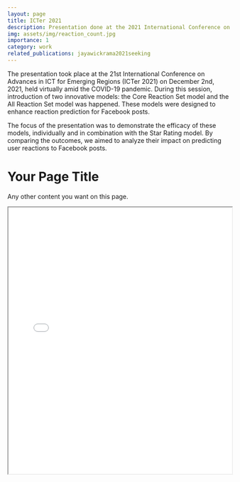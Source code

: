 ```yaml
---
layout: page
title: ICTer 2021
description: Presentation done at the 2021 International Conference on Advances in ICT for Emerging Regions (ICTer 2021).
img: assets/img/reaction_count.jpg
importance: 1
category: work
related_publications: jayawickrama2021seeking
---
```



The presentation took place at the 21st International Conference on Advances in ICT for Emerging Regions (ICTer 2021) on December 2nd, 2021, held virtually amid the COVID-19 pandemic. During this session, introduction of two innovative models: the Core Reaction Set model and the All Reaction Set model was happened. These models were designed to enhance reaction prediction for Facebook posts.

The focus of the presentation was to demonstrate the efficacy of these models, individually and in combination with the Star Rating model. By comparing the outcomes, we aimed to analyze their impact on predicting user reactions to Facebook posts.

<div class="content">
  <h1>Your Page Title</h1>
  <p>Any other content you want on this page.</p>

  <!-- Embed the PDF -->
  <iframe src="{{ '/assets/pdf/ICTer_2021.pdf' | relative_url }}" width="100%" height="600px"></iframe>
</div>
